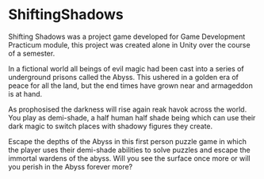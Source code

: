 # ShiftingShadows

Shifting Shadows was a project game developed for Game Development Practicum module, this project
was created alone in Unity over the course of a semester.

In a fictional world all beings of evil magic had been cast into a series of underground prisons 
called the Abyss. This ushered in a golden era of peace for all the land, but the end times have
grown near and armageddon is at hand.

As prophosised the darkness will rise again reak havok across the world.  You play as demi-shade,
a half human half shade being which can use their dark magic to switch places with shadowy figures 
they create.

Escape the depths of the Abyss in this first person puzzle game in which the player uses their 
demi-shade abilities to solve puzzles and escape the immortal wardens of the abyss. Will you 
see the surface once more or will you perish in the Abyss forever more?
